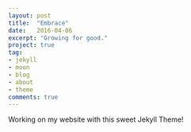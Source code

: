 ```yaml
---
layout: post
title:  "Embrace"
date:   2016-04-06
excerpt: "Growing for good."
project: true
tag:
- jekyll 
- moon
- blog
- about
- theme
comments: true
---
```


Working on my website with this sweet Jekyll Theme!
